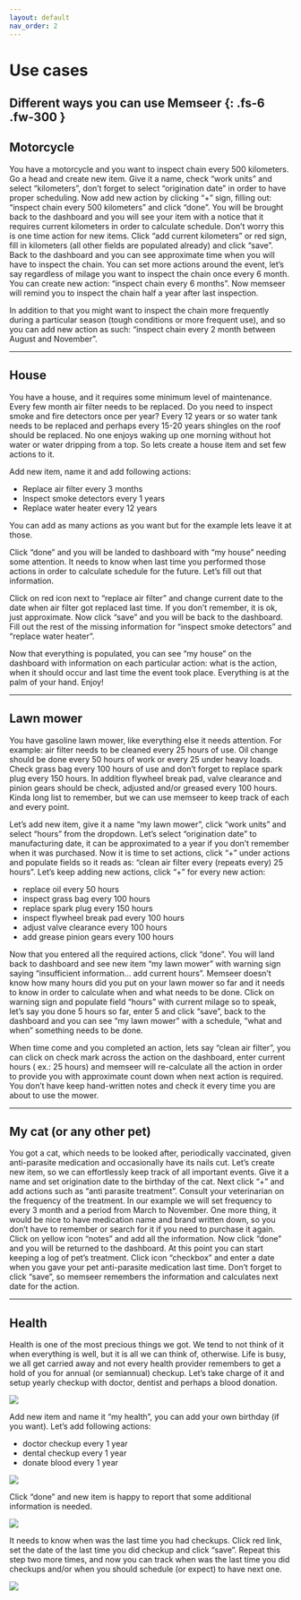 ```yaml
---
layout: default 
nav_order: 2
---
```


# Use cases

Different ways you can use Memseer 
{: .fs-6 .fw-300 }
---

## Motorcycle

You have a motorcycle and you want to inspect chain every 500 kilometers. Go a head and create new item. Give it a name, check “work units” and select
“kilometers”, don’t forget to select “origination date” in order to have proper scheduling. Now add new action by clicking “+” sign, filling out: “inspect chain
every 500 kilometers” and click “done”. You will be brought back to the dashboard and you will see your item with a notice that it requires current kilometers
in order to calculate schedule. Don’t worry this is one time action for new items. Click “add current kilometers” or red sign, fill in kilometers (all other
fields are populated already) and click “save”. Back to the dashboard and you can see approximate time when you will have to inspect the chain. You can set more
actions around the event, let’s say regardless of milage you want to inspect the chain once every 6 month. You can create new action: “inspect chain every 6
months”. Now memseer will remind you to inspect the chain half a year after last inspection.

In addition to that you might want to inspect the chain more frequently during a particular season (tough conditions or more frequent use), and so you can add
new action as such: “inspect chain every 2 month between August and November”.

---

## House

You have a house, and it requires some minimum level of maintenance. Every few month air filter needs to be replaced. Do you need to inspect smoke and fire
detectors once per year? Every 12 years or so water tank needs to be replaced and perhaps every 15-20 years shingles on the roof should be replaced. No one
enjoys waking up one morning without hot water or water dripping from a top. So lets create a house item and set few actions to it.

Add new item, name it and add following actions:

* Replace air filter every 3 months
* Inspect smoke detectors every 1 years
* Replace water heater every 12 years

You can add as many actions as you want but for the example lets leave it at those.

Click “done” and you will be landed to dashboard with “my house” needing some attention. It needs to know when last time you performed those actions in order to
calculate schedule for the future. Let’s fill out that information.

Click on red icon next to “replace air filter” and change current date to the date when air filter got replaced last time. If you don’t remember, it is ok, just
approximate. Now click “save” and you will be back to the dashboard. Fill out the rest of the missing information for “inspect smoke detectors” and “replace
water heater”.

Now that everything is populated, you can see “my house” on the dashboard with information on each particular action: what is the action, when it should occur
and last time the event took place. Everything is at the palm of your hand. Enjoy!

---

## Lawn mower

You have gasoline lawn mower, like everything else it needs attention. For example: air filter needs to be cleaned every 25 hours of use. Oil change should be
done every 50 hours of work or every 25 under heavy loads. Check grass bag every 100 hours of use and don’t forget to replace spark plug every 150 hours. In
addition flywheel break pad, valve clearance and pinion gears should be check, adjusted and/or greased every 100 hours. Kinda long list to remember, but we can
use memseer to keep track of each and every point.

Let’s add new item, give it a name “my lawn mower”, click “work units” and select “hours” from the dropdown. Let’s select “origination date” to manufacturing
date, it can be approximated to a year if you don’t remember when it was purchased. Now it is time to set actions, click “+” under actions and populate fields
so it reads as: “clean air filter every (repeats every) 25 hours”. Let’s keep adding new actions, click “+” for every new action:

* replace oil every 50 hours
* inspect grass bag every 100 hours
* replace spark plug every 150 hours
* inspect flywheel break pad every 100 hours
* adjust valve clearance every 100 hours
* add grease pinion gears every 100 hours

Now that you entered all the required actions, click “done”. You will land back to dashboard and see new item “my lawn mower” with warning sign saying
“insufficient information… add current hours”. Memseer doesn’t know how many hours did you put on your lawn mower so far and it needs to know in order to
calculate when and what needs to be done. Click on warning sign and populate field “hours” with current milage so to speak, let’s say you done 5 hours so far,
enter 5 and click “save”, back to the dashboard and you can see “my lawn mower” with a schedule, “what and when” something needs to be done.

When time come and you completed an action, lets say “clean air filter”, you can click on check mark across the action on the dashboard, enter current hours (
ex.: 25 hours) and memseer will re-calculate all the action in order to provide you with approximate count down when next action is required. You don’t have
keep hand-written notes and check it every time you are about to use the mower.

---

## My cat (or any other pet)

You got a cat, which needs to be looked after, periodically vaccinated, given anti-parasite medication and occasionally have its nails cut. Let’s create new
item, so we can effortlessly keep track of all important events. Give it a name and set origination date to the birthday of the cat. Next click “+” and add
actions such as “anti parasite treatment”. Consult your veterinarian on the frequency of the treatment. In our example we will set frequency to every 3 month
and a period from March to November. One more thing, it would be nice to have medication name and brand written down, so you don’t have to remember or search
for it if you need to purchase it again. Click on yellow icon “notes” and add all the information. Now click “done” and you will be returned to the dashboard.
At this point you can start keeping a log of pet’s treatment. Click icon “checkbox” and enter a date when you gave your pet anti-parasite medication last time.
Don’t forget to click “save”, so memseer remembers the information and calculates next date for the action.

---

## Health

Health is one of the most precious things we got. We tend to not think of it when everything is well, but it is all we can think of, otherwise. Life is busy,
we all get carried away and not every health provider remembers to get a hold of you for annual (or semiannual) checkup. Let’s take charge of it and setup
yearly checkup with doctor, dentist and perhaps a blood donation.

![](../assets/images/use_cases/health/add_new_item.png)

Add new item and name it “my health”, you can add your own birthday (if you want). Let’s add following actions:

* doctor checkup every 1 year
* dental checkup every 1 year
* donate blood every 1 year

![](../assets/images/use_cases/health/new_item.png)

Click “done” and new item is happy to report that some additional information is needed.

![](../assets/images/use_cases/health/insufficient_info.png)

It needs to know when was the last time you had checkups. Click red link, set the date of the last time you did checkup and click “save”. 
Repeat this step two more times, and now you can track when was the last time you did checkups and/or when you should schedule (or expect) to have next one.

![](../assets/images/use_cases/health/dashboard.png)
